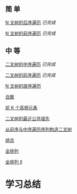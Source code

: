 ## 简 单

[N 叉树的后序遍历](https://github.com/libracjj/AlgorithmQIUZHAO/blob/master/Week_02/Leetcode_590.cpp)		  *已完成*

[N 叉树的前序遍历](https://github.com/libracjj/AlgorithmQIUZHAO/blob/master/Week_02/Leetcode_589.cpp)		  *已完成*

## 中 等

[二叉树的中序遍历](https://github.com/libracjj/AlgorithmQIUZHAO/blob/master/Week_02/Leetcode_94.cpp)		  *已完成*

[二叉树的前序遍历](https://github.com/libracjj/AlgorithmQIUZHAO/blob/master/Week_02/Leetcode_144.cpp)		  *已完成*

[N 叉树的层序遍历](https://leetcode-cn.com/problems/n-ary-tree-level-order-traversal/)		  

[丑数](https://leetcode-cn.com/problems/chou-shu-lcof/)		

[前 K 个高频元素](https://leetcode-cn.com/problems/top-k-frequent-elements/)		

[二叉树的最近公共祖先](https://leetcode-cn.com/problems/lowest-common-ancestor-of-a-binary-tree/)		

[从前序与中序遍历序列构造二叉树](https://leetcode-cn.com/problems/construct-binary-tree-from-preorder-and-inorder-traversal)		

[组合](https://leetcode-cn.com/problems/combinations/)		

[全排列](https://leetcode-cn.com/problems/permutations/)		

[全排列 II ](https://leetcode-cn.com/problems/permutations-ii/)		

# 学习总结